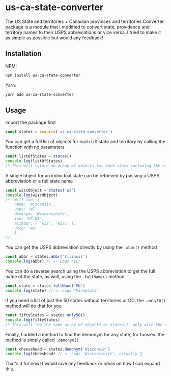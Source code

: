 # us-ca-state-converter

The US State and territories + Canadian provinces and territories Converter package is a module that I modified to convert state, providence and territory names to their USPS abbreviations or vice versa. I tried to make it as simple as possible but would any feedback!

## Installation

NPM:

```bash
npm install us-ca-state-converter
```

Yarn:

```bash
yarn add us-ca-state-converter
```

## Usage

Import the package first

```JavaScript
const states = require('us-ca-state-converter')
```

You can get a full list of objects for each US state and territory by calling the function with no parameters

```JavaScript
const listOfStates = states()
console.log(listOfStates)
/* This will return an array of objects for each state including the state name, USPS, ISO, and USCG abbreviations, and the demonym for each state */
```

A single object for an individual state can be retrieved by passing a USPS abbreviation or a full state name

```JavaScript
const wiscObject = states('WI')
console.log(wiscObject)
/*  Will log: {
    name: 'Wisconsin',
    usps: 'WI',
    demonym: 'Wisconsinite',
    iso: 'US-WI',
    altAbbr: [ 'Wis', 'Wisc' ],
    uscg: 'WS'
    }
*/
```

You can get the USPS abbreviation directly by using the `.abbr()` method

```JavaScript
const abbr = states.abbr('Illinois')
console.log(abbr) // <- Logs 'IL'
```

You can do a reverse search using the USPS abbreviation to get the full name of the state, as well, using the `.fullName()` method

```JavaScript
const state = states.fullName('MN')
console.log(state) // <- Logs 'Minnesota'
```

If you need a list of just the 50 states without territories or DC, the `.only50()` method will do that for you

```JavaScript
const fiftyStates = states.only50()
console.log(fiftyStates)
/* This will log the same array of objects as states(), only with the territories and DC removed */
```

Finally, I added a method to find the demonym for any state, for funsies. the method is simply called `.demonym()`

```JavaScript
const cheesehead = states.demonym('Wisconsin')
console.log(cheeshead) // <- Logs 'Wisconsinite', actually 🧀
```

That's it for now! I would love any feedback or ideas on how I can expand this.

